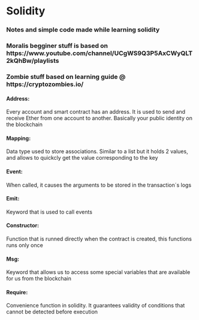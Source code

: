 # Solidity
<h3>Notes and simple code made while learning solidity</h3>
<h3> Moralis begginer stuff is based on https://www.youtube.com/channel/UCgWS9Q3P5AxCWyQLT2kQhBw/playlists </h3>
<p><h3>Zombie stuff based on learning guide @ https://cryptozombies.io/</h4></p>
<p> <h4>Address:</h4> Every account and smart contract has an address. It is used to send and receive Ether from one account to another. Basically your public identity on the blockchain</p>
<p> <h4>Mapping:</h4> Data type used to store associations. Similar to a list but it holds 2 values, and allows to quickcly get the value corresponding to the key </p>
<p> <h4>Event:</h4> When called, it causes the arguments to be stored in the transaction´s logs </p>
<p> <h4>Emit:</h4> Keyword that is used to call events </p>
<p> <h4>Constructor:</h4> Function that is runned directly when the contract is created, this functions runs only once</p>
<p> <h4>Msg:</h4> Keyword that allows us to access some special variables that are available for us from the blockchain </p>
<p> <h4>Require:</h4> Convenience function in solidity. It guarantees validity of conditions that cannot be detected before execution </p>

